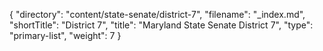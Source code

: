 {
  "directory": "content/state-senate/district-7",
  "filename": "_index.md",
  "shortTitle": "District 7",
  "title": "Maryland State Senate District 7",
  "type": "primary-list",
  "weight": 7
}
